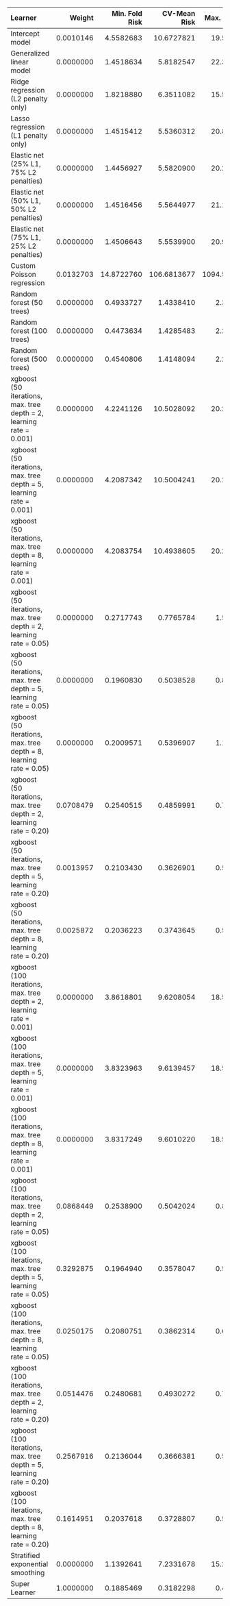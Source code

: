 | Learner                                                                 |    Weight| Min. Fold Risk| CV-Mean Risk| Max. Fold Risk|
|:------------------------------------------------------------------------|---------:|--------------:|------------:|--------------:|
| Intercept model                                                         | 0.0010146|      4.5582683|   10.6727821|     19.5866924|
| Generalized linear model                                                | 0.0000000|      1.4518634|    5.8182547|     22.3896415|
| Ridge regression (L2 penalty only)                                      | 0.0000000|      1.8218880|    6.3511082|     15.5949403|
| Lasso regression (L1 penalty only)                                      | 0.0000000|      1.4515412|    5.5360312|     20.8053263|
| Elastic net (25% L1, 75% L2 penalties)                                  | 0.0000000|      1.4456927|    5.5820900|     20.2182214|
| Elastic net (50% L1, 50% L2 penalties)                                  | 0.0000000|      1.4516456|    5.5644977|     21.1103607|
| Elastic net (75% L1, 25% L2 penalties)                                  | 0.0000000|      1.4506643|    5.5539900|     20.9665998|
| Custom Poisson regression                                               | 0.0132703|     14.8722760|  106.6813677|   1094.5608110|
| Random forest (50 trees)                                                | 0.0000000|      0.4933727|    1.4338410|      2.3962612|
| Random forest (100 trees)                                               | 0.0000000|      0.4473634|    1.4285483|      2.2896066|
| Random forest (500 trees)                                               | 0.0000000|      0.4540806|    1.4148094|      2.2735312|
| xgboost (50 iterations, max. tree depth = 2, learning rate = 0.001)     | 0.0000000|      4.2241126|   10.5028092|     20.2338284|
| xgboost (50 iterations, max. tree depth = 5, learning rate = 0.001)     | 0.0000000|      4.2087342|   10.5004241|     20.2018577|
| xgboost (50 iterations, max. tree depth = 8, learning rate = 0.001)     | 0.0000000|      4.2083754|   10.4938605|     20.2164001|
| xgboost (50 iterations, max. tree depth = 2, learning rate = 0.05)      | 0.0000000|      0.2717743|    0.7765784|      1.5221445|
| xgboost (50 iterations, max. tree depth = 5, learning rate = 0.05)      | 0.0000000|      0.1960830|    0.5038528|      0.8698730|
| xgboost (50 iterations, max. tree depth = 8, learning rate = 0.05)      | 0.0000000|      0.2009571|    0.5396907|      1.1164479|
| xgboost (50 iterations, max. tree depth = 2, learning rate = 0.20)      | 0.0708479|      0.2540515|    0.4859991|      0.7684363|
| xgboost (50 iterations, max. tree depth = 5, learning rate = 0.20)      | 0.0013957|      0.2103430|    0.3626901|      0.5478229|
| xgboost (50 iterations, max. tree depth = 8, learning rate = 0.20)      | 0.0025872|      0.2036223|    0.3743645|      0.5694282|
| xgboost (100 iterations, max. tree depth = 2, learning rate = 0.001)    | 0.0000000|      3.8618801|    9.6208054|     18.5797039|
| xgboost (100 iterations, max. tree depth = 5, learning rate = 0.001)    | 0.0000000|      3.8323963|    9.6139457|     18.5168594|
| xgboost (100 iterations, max. tree depth = 8, learning rate = 0.001)    | 0.0000000|      3.8317249|    9.6010220|     18.5439091|
| xgboost (100 iterations, max. tree depth = 2, learning rate = 0.05)     | 0.0868449|      0.2538900|    0.5042024|      0.8332305|
| xgboost (100 iterations, max. tree depth = 5, learning rate = 0.05)     | 0.3292875|      0.1964940|    0.3578047|      0.5367939|
| xgboost (100 iterations, max. tree depth = 8, learning rate = 0.05)     | 0.0250175|      0.2080751|    0.3862314|      0.6973792|
| xgboost (100 iterations, max. tree depth = 2, learning rate = 0.20)     | 0.0514476|      0.2480681|    0.4930272|      0.7028391|
| xgboost (100 iterations, max. tree depth = 5, learning rate = 0.20)     | 0.2567916|      0.2136044|    0.3666381|      0.5448544|
| xgboost (100 iterations, max. tree depth = 8, learning rate = 0.20)     | 0.1614951|      0.2037618|    0.3728807|      0.5621261|
| Stratified exponential smoothing                                        | 0.0000000|      1.1392641|    7.2331678|     15.2659706|
| Super Learner                                                           | 1.0000000|      0.1885469|    0.3182298|      0.4033458|
